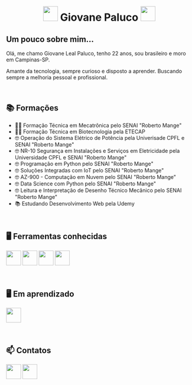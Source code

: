 <div align=center>
<h1><code><img  width="40px" src="https://github.com/user-attachments/assets/0e0757fd-b3fe-4616-b788-0d3c30d0f19c"/></code> Giovane Paluco <code><img  width="40px" src="https://github.com/user-attachments/assets/5274965e-62ed-4473-b7f3-bda1515335b5"/></code></h1>
</div>

<div>

  ## Um pouco sobre mim...
  <p>Olá, me chamo Giovane Leal Paluco, tenho 22 anos, sou brasileiro e moro em Campinas-SP.</p>
  <p>Amante da tecnologia, sempre curioso e disposto a aprender. Buscando sempre a melhoria pessoal e profissional.</p>
  
  <br>

  ## 📚 Formações 
  
  - 👨‍🎓 Formação Técnica em Mecatrônica pelo SENAI "Roberto Mange"
  - 👨‍🎓 Formação Técnica em Biotecnologia pela ETECAP
  - 🤓 Operação do Sistema Elétrico de Potência pela Univerisade CPFL e SENAI "Roberto Mange"
  - 🤓 NR-10 Segurança em Instalações e Serviços em Eletricidade pela Universidade CPFL e SENAI "Roberto Mange"
  - 🤓 Programação em Python pelo SENAI "Roberto Mange"
  - 🤓 Soluções Integradas com IoT pelo SENAI "Roberto Mange"
  - 🤓 AZ-900 - Computação em Nuvem pelo SENAI "Roberto Mange"
  - 🤓 Data Science com Python pelo SENAI "Roberto Mange"
  - 🤓 Leitura e Interpretação de Desenho Técnico Mecânico pelo SENAI "Roberto Mange"
  - 📚 Estudando Desenvolvimento Web pela Udemy
    <br>
</div>

<br>

<div>

  ## 🖥️ Ferramentas conhecidas

  <code><img  width="40px" src="https://icongr.am/devicon/html5-original-wordmark.svg?size=128&color=currentColor"/></code>
  <code><img  width="40px" src="https://icongr.am/devicon/css3-original-wordmark.svg?size=128&color=currentColor"/></code>
  <code><img  width="40px" src="https://icongr.am/devicon/python-original.svg?size=128&color=currentColor"/></code>
  <code><img  width="40px" src="https://icongr.am/devicon/cplusplus-original.svg?size=128&color=currentColor"/></code>
</div>

<br>

<div>
  
  ## 🖥️ Em aprendizado

  <code><img  width="40px" src="https://icongr.am/devicon/javascript-original.svg?size=128&color=currentColor"/></code>
</div>

<br/>

<div>

  ## 📫 Contatos

  <a href="mailto:giovanelealpaluco@gmail.com"><code><img  width="40px" src="https://icongr.am/clarity/email.svg?size=128&color=currentColor"/></code></a>
  <a href="https://www.linkedin.com/in/giovane-paluco/"><code><img  width="40px" src="https://icongr.am/devicon/linkedin-original.svg?size=128&color=currentColor"/></code></a>

</div>
